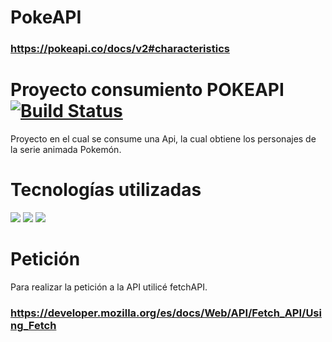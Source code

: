# PokeAPI 

### https://pokeapi.co/docs/v2#characteristics

# Proyecto consumiento POKEAPI [![Build Status](https://travis-ci.org/joemccann/dillinger.svg?branch=master)](https://travis-ci.org/joemccann/dillinger)
Proyecto en el cual se consume una Api, la cual obtiene los personajes de la serie animada Pokemón.

# Tecnologías utilizadas

<img src="https://img.shields.io/badge/-Javascript-black?style=plastic&logo=javascript"> <img src="https://img.shields.io/badge/-html-black?style=plastic&logo=html5"> <img src="https://img.shields.io/badge/-css-black?style=plastic&logo=css3">

# Petición

Para realizar la petición a la API utilicé fetchAPI.

### https://developer.mozilla.org/es/docs/Web/API/Fetch_API/Using_Fetch

  
